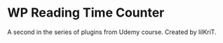 # WP Reading Time Counter

A second in the series of plugins from Udemy course.
Created by lilKriT.

